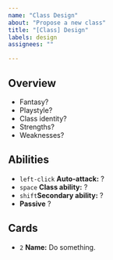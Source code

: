 ```yaml
---
name: "Class Design"
about: "Propose a new class"
title: "[Class] Design"
labels: design
assignees: ""

---
```


## Overview

* Fantasy?
* Playstyle?
* Class identity?
* Strengths?
* Weaknesses?

## Abilities

* `left-click` **Auto-attack:** ?
* `space` **Class ability:** ?
* `shift`**Secondary ability:** ?
* **Passive** ?

## Cards

* `2` **Name:** Do something.
